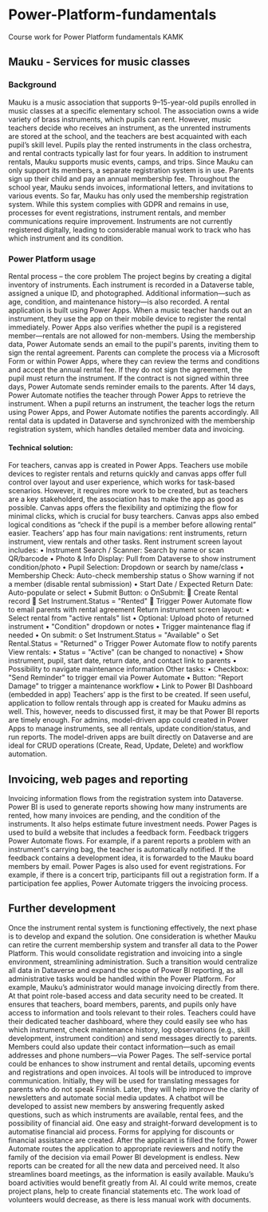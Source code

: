 # Power-Platform-fundamentals
Course work for Power Platform fundamentals KAMK
## Mauku  - Services for music classes
### Background
Mauku is a music association that supports 9–15-year-old pupils enrolled in music classes at a specific elementary school. The association owns a wide variety of brass instruments, which pupils can rent. However, music teachers decide who receives an instrument, as the unrented instruments are stored at the school, and the teachers are best acquainted with each pupil’s skill level.
Pupils play the rented instruments in the class orchestra, and rental contracts typically last for four years. In addition to instrument rentals, Mauku supports music events, camps, and trips.
Since Mauku can only support its members, a separate registration system is in use. Parents sign up their child and pay an annual membership fee. Throughout the school year, Mauku sends invoices, informational letters, and invitations to various events.
So far, Mauku has only used the membership registration system. While this system complies with GDPR and remains in use, processes for event registrations, instrument rentals, and member communications require improvement. Instruments are not currently registered digitally, leading to considerable manual work to track who has which instrument and its condition.

### Power Platform usage 
Rental process – the core problem
The project begins by creating a digital inventory of instruments. Each instrument is recorded in a Dataverse table, assigned a unique ID, and photographed. Additional information—such as age, condition, and maintenance history—is also recorded.
A rental application is built using Power Apps. When a music teacher hands out an instrument, they use the app on their mobile device to register the rental immediately. Power Apps also verifies whether the pupil is a registered member—rentals are not allowed for non-members. Using the membership data, Power Automate sends an email to the pupil's parents, inviting them to sign the rental agreement. Parents can complete the process via a Microsoft Form or within Power Apps, where they can review the terms and conditions and accept the annual rental fee. If they do not sign the agreement, the pupil must return the instrument.
If the contract is not signed within three days, Power Automate sends reminder emails to the parents. After 14 days, Power Automate notifies the teacher through Power Apps to retrieve the instrument.
When a pupil returns an instrument, the teacher logs the return using Power Apps, and Power Automate notifies the parents accordingly. All rental data is updated in Dataverse and synchronized with the membership registration system, which handles detailed member data and invoicing.
#### Technical solution:
For teachers, canvas app is created in Power Apps. Teachers use mobile devices to register rentals and returns quickly  and canvas apps offer full control over layout and user experience, which works for task-based scenarios. However, it requires more work to be created, but as teachers are a key stakeholderd, the association has to make the app as good as possible. Canvas apps offers the flexibility and optimizing the flow for minimal clicks, which is crucial for busy tearchers. Canvas apps also embed logical conditions as “check if the pupil is a member before allowing rental” easier.
Teachers’ app has four main navigations: rent instruments, return instrument, view rentals and other tasks. Rent instrument screen layout includes:
•	Instrument Search / Scanner: Search by name or scan QR/barcode
•	Photo & Info Display: Pull from Dataverse to show instrument condition/photo
•	Pupil Selection: Dropdown or search by name/class
•	Membership Check: Auto-check membership status
o	Show warning if not a member (disable rental submission)
•	Start Date / Expected Return Date: Auto-populate or select
•	Submit Button:
o	OnSubmit:
	Create Rental record
	Set Instrument.Status = "Rented"
	Trigger Power Automate flow to email parents with rental agreement
Return instrument screen layout:
•	Select rental from "active rentals" list
•	Optional: Upload photo of returned instrument
•	"Condition" dropdown or notes
•	Trigger maintenance flag if needed
•	On submit:
o	Set Instrument.Status = "Available"
o	Set Rental.Status = "Returned"
o	Trigger Power Automate flow to notify parents
View rentals:
•	Status = "Active" (can be changed to nonactive)
•	Show instrument, pupil, start date, return date, and contact link to parents
•	Possibility to navigate maintenance information
Other tasks:
•	Checkbox: "Send Reminder" to trigger email via Power Automate
•	Button: "Report Damage" to trigger a maintenance workflow
•	Link to Power BI Dashboard (embedded in app)
Teachers’ app is the first to be created. If seen useful, application to follow rentals through app is created for Mauku admins as well. This, however, needs to discussed first, it may be that Power BI reports are timely enough. For admins, model-driven app could created in Power Apps to manage instruments, see all rentals, update condition/status, and run reports. The model-driven apps are built directly on Dataverse and are ideal for CRUD operations (Create, Read, Update, Delete) and workflow automation. 

## Invoicing, web pages and reporting
Invoicing information flows from the registration system into Dataverse. Power BI is used to generate reports showing how many instruments are rented, how many invoices are pending, and the condition of the instruments. It also helps estimate future investment needs.
Power Pages is used to build a website that includes a feedback form. Feedback triggers Power Automate flows. For example, if a parent reports a problem with an instrument's carrying bag, the teacher is automatically notified. If the feedback contains a development idea, it is forwarded to the Mauku board members by email.
Power Pages is also used for event registrations. For example, if there is a concert trip, participants fill out a registration form. If a participation fee applies, Power Automate triggers the invoicing process.

## Further development
Once the instrument rental system is functioning effectively, the next phase is to develop and expand the solution.
One consideration is whether Mauku can retire the current membership system and transfer all data to the Power Platform. This would consolidate registration and invoicing into a single environment, streamlining administration.
Such a transition would centralize all data in Dataverse and expand the scope of Power BI reporting, as all administrative tasks would be handled within the Power Platform. For example, Mauku’s administrator would manage invoicing directly from there.
At that point role-based access and data security need to be created. It ensures that teachers, board members, parents, and pupils only have access to information and tools relevant to their roles.
Teachers could have their dedicated teacher dashboard, where they could easily see who has which instrument, check maintenance history, log observations (e.g., skill development, instrument condition) and send messages directly to parents.
Members could also update their contact information—such as email addresses and phone numbers—via Power Pages. The self-service portal could be enhances to show instrument and rental details, upcoming events and registrations and open invoices.
AI tools will be introduced to improve communication. Initially, they will be used for translating messages for parents who do not speak Finnish. Later, they will help improve the clarity of newsletters and automate social media updates.
A chatbot will be developed to assist new members by answering frequently asked questions, such as which instruments are available, rental fees, and the possibility of financial aid.
One easy and straight-forward development is to automatise financial aid process. Forms for applying for discounts or financial assistance are created. After the applicant is filled the form, Power Automate routes the application to appropriate reviewers and notify the family of the decision via email
Power BI development is endless. New reports can be created for all the new data and perceived need. It also streamlines board meetings, as the information is easily available.
Mauku’s board activities would benefit greatly from AI. AI could write memos, create project plans, help to create financial statements etc. The work load of volunteers would decrease, as there is less manual work with documents.
